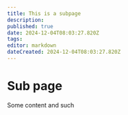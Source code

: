 ```yaml
---
title: This is a subpage
description: 
published: true
date: 2024-12-04T08:03:27.820Z
tags: 
editor: markdown
dateCreated: 2024-12-04T08:03:27.820Z
---
```


# Sub page
Some content and such
